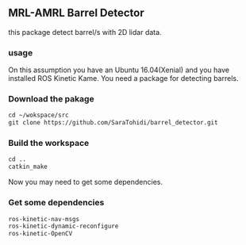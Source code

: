 ## MRL-AMRL Barrel Detector

this package detect barrel/s with 2D lidar data.

### usage

On this assumption you have an Ubuntu 16.04(Xenial) and you have installed ROS Kinetic Kame. You need a package for detecting barrels.

### Download the pakage
```markdown
cd ~/wokspace/src
git clone https://github.com/SaraTohidi/barrel_detector.git
```
### Build the workspace
```markdown
cd ..
catkin_make
```
Now you may need to get some dependencies.

### Get some dependencies
```markdown
ros-kinetic-nav-msgs
ros-kinetic-dynamic-reconfigure
ros-kinetic-OpenCV
```
